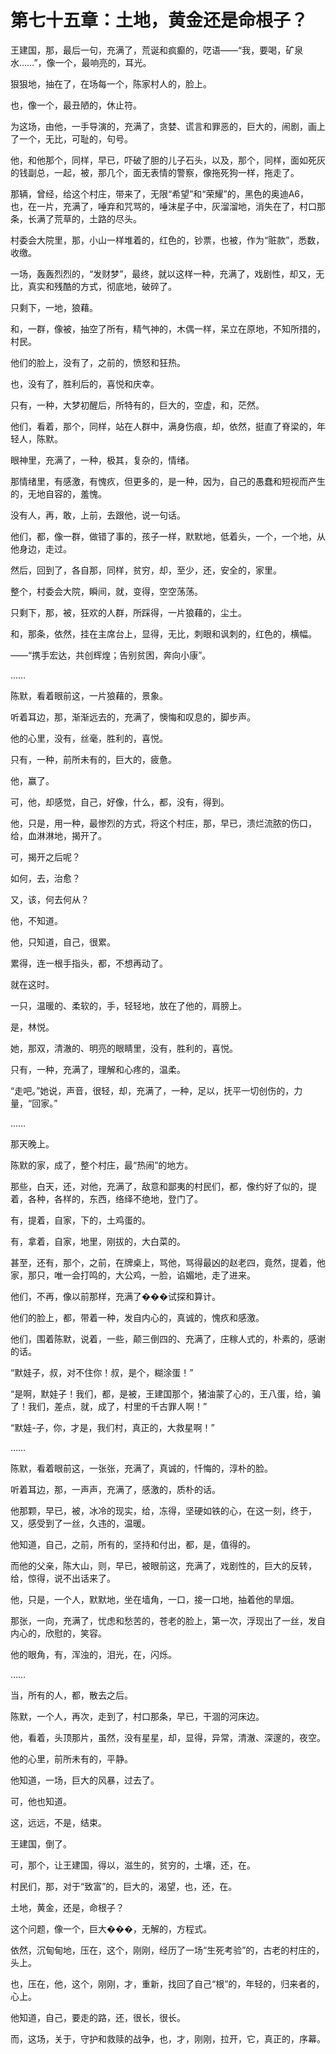 # 第七十五章：土地，黄金还是命根子？

王建国，那，最后一句，充满了，荒诞和疯癫的，呓语——“我，要喝，矿泉水……”，像一个，最响亮的，耳光。

狠狠地，抽在了，在场每一个，陈家村人的，脸上。

也，像一个，最丑陋的，休止符。

为这场，由他，一手导演的，充满了，贪婪、谎言和罪恶的，巨大的，闹剧，画上了一个，无比，可耻的，句号。

他，和他那个，同样，早已，吓破了胆的儿子石头，以及，那个，同样，面如死灰的钱副总，一起，被，那几个，面无表情的警察，像拖死狗一样，拖走了。

那辆，曾经，给这个村庄，带来了，无限“希望”和“荣耀”的，黑色的奥迪A6，也，在一片，充满了，唾弃和咒骂的，唾沫星子中，灰溜溜地，消失在了，村口那条，长满了荒草的，土路的尽头。

村委会大院里，那，小山一样堆着的，红色的，钞票，也被，作为“赃款”，悉数，收缴。

一场，轰轰烈烈的，“发财梦”，最终，就以这样一种，充满了，戏剧性，却又，无比，真实和残酷的方式，彻底地，破碎了。

只剩下，一地，狼藉。

和，一群，像被，抽空了所有，精气神的，木偶一样，呆立在原地，不知所措的，村民。

他们的脸上，没有了，之前的，愤怒和狂热。

也，没有了，胜利后的，喜悦和庆幸。

只有，一种，大梦初醒后，所特有的，巨大的，空虚，和，茫然。

他们，看着，那个，同样，站在人群中，满身伤痕，却，依然，挺直了脊梁的，年轻人，陈默。

眼神里，充满了，一种，极其，复杂的，情绪。

那情绪里，有感激，有愧疚，但更多的，是一种，因为，自己的愚蠢和短视而产生的，无地自容的，羞愧。

没有人，再，敢，上前，去跟他，说一句话。

他们，都，像一群，做错了事的，孩子一样，默默地，低着头，一个，一个地，从他身边，走过。

然后，回到了，各自那，同样，贫穷，却，至少，还，安全的，家里。

整个，村委会大院，瞬间，就，变得，空空荡荡。

只剩下，那，被，狂欢的人群，所踩得，一片狼藉的，尘土。

和，那条，依然，挂在主席台上，显得，无比，刺眼和讽刺的，红色的，横幅。

——“携手宏达，共创辉煌；告别贫困，奔向小康”。

……

陈默，看着眼前这，一片狼藉的，景象。

听着耳边，那，渐渐远去的，充满了，懊悔和叹息的，脚步声。

他的心里，没有，丝毫，胜利的，喜悦。

只有，一种，前所未有的，巨大的，疲惫。

他，赢了。

可，他，却感觉，自己，好像，什么，都，没有，得到。

他，只是，用一种，最惨烈的方式，将这个村庄，那，早已，溃烂流脓的伤口，给，血淋淋地，揭开了。

可，揭开之后呢？

如何，去，治愈？

又，该，何去何从？

他，不知道。

他，只知道，自己，很累。

累得，连一根手指头，都，不想再动了。

就在这时。

一只，温暖的、柔软的，手，轻轻地，放在了他的，肩膀上。

是，林悦。

她，那双，清澈的、明亮的眼睛里，没有，胜利的，喜悦。

只有，一种，充满了，理解和心疼的，温柔。

“走吧。”她说，声音，很轻，却，充满了，一种，足以，抚平一切创伤的，力量，“回家。”

……

那天晚上。

陈默的家，成了，整个村庄，最“热闹”的地方。

那些，白天，还，对他，充满了，敌意和鄙夷的村民们，都，像约好了似的，提着，各种，各样的，东西，络绎不绝地，登门了。

有，提着，自家，下的，土鸡蛋的。

有，拿着，自家，地里，刚拔的，大白菜的。

甚至，还有，那个，之前，在牌桌上，骂他，骂得最凶的赵老四，竟然，提着，他家，那只，唯一会打鸣的，大公鸡，一脸，谄媚地，走了进来。

他们，不再，像以前那样，充满了���试探和算计。

他们的脸上，都，带着一种，发自内心的，真诚的，愧疚和感激。

他们，围着陈默，说着，一些，颠三倒四的、充满了，庄稼人式的，朴素的，感谢的话。

“默娃子，叔，对不住你！叔，是个，糊涂蛋！”

“是啊，默娃子！我们，都，是被，王建国那个，猪油蒙了心的，王八蛋，给，骗了！我们，差点，就，成了，村里的千古罪人啊！”

“默娃-子，你，才是，我们村，真正的，大救星啊！”

……

陈默，看着眼前这，一张张，充满了，真诚的，忏悔的，淳朴的脸。

听着耳边，那，一声声，充满了，感激的，质朴的话。

他那颗，早已，被，冰冷的现实，给，冻得，坚硬如铁的心，在这一刻，终于，又，感受到了一丝，久违的，温暖。

他知道，自己，之前，所有的，坚持和付出，都，是，值得的。

而他的父亲，陈大山，则，早已，被眼前这，充满了，戏剧性的，巨大的反转，给，惊得，说不出话来了。

他，只是，一个人，默默地，坐在墙角，一口，接一口地，抽着他的旱烟。

那张，一向，充满了，忧虑和愁苦的，苍老的脸上，第一次，浮现出了一丝，发自内心的，欣慰的，笑容。

他的眼角，有，浑浊的，泪光，在，闪烁。

……

当，所有的人，都，散去之后。

陈默，一个人，再次，走到了，村口那条，早已，干涸的河床边。

他，看着，头顶那片，虽然，没有星星，却，显得，异常，清澈、深邃的，夜空。

他的心里，前所未有的，平静。

他知道，一场，巨大的风暴，过去了。

可，他也知道。

这，远远，不是，结束。

王建国，倒了。

可，那个，让王建国，得以，滋生的，贫穷的，土壤，还，在。

村民们，那，对于“致富”的，巨大的，渴望，也，还，在。

土地，黄金，还是，命根子？

这个问题，像一个，巨大���，无解的，方程式。

依然，沉甸甸地，压在，这个，刚刚，经历了一场“生死考验”的，古老的村庄的，头上。

也，压在，他，这个，刚刚，才，重新，找回了自己“根”的，年轻的，归来者的，心上。

他知道，自己，要走的路，还，很长，很长。

而，这场，关于，守护和救赎的战争，也，才，刚刚，拉开，它，真正的，序幕。